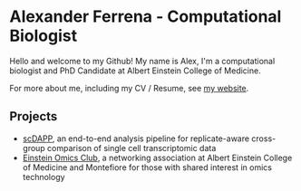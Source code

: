 # Alexander Ferrena - Computational Biologist


Hello and welcome to my Github! My name is Alex, I'm a computational biologist and PhD Candidate at Albert Einstein College of Medicine.

For more about me, including my CV / Resume, see [my website](https://ferrenaalexander.github.io/).


## Projects

- [scDAPP](https://github.com/bioinfoDZ/scDAPP), an end-to-end analysis pipeline for replicate-aware cross-group comparison of single cell transcriptomic data
- [Einstein Omics Club](https://einsteinomics.github.io/), a networking association at Albert Einstein College of Medicine and Montefiore for those with shared interest in omics technology
